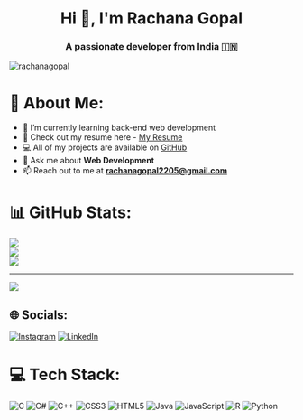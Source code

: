 <h1 align="center">Hi 👋, I'm Rachana Gopal</h1>
<h3 align="center">A passionate developer from India 🇮🇳 </h3>

<p align="left"> <img src="" alt="rachanagopal" /> </p>

# 💫 About Me:
- 🌱 I’m currently learning back-end web development 
- 📑 Check out my resume here - [My Resume](link)
- 💻 All of my projects are available on [GitHub](link)
- 💬 Ask me about **Web Development**
- 📫 Reach out to me at **rachanagopal2205@gmail.com**

# 📊 GitHub Stats:
![](https://github-readme-stats.vercel.app/api?username=rachanagopal-22&theme=tokyonight&hide_border=false&include_all_commits=true&count_private=true)<br/>
![](https://github-readme-streak-stats.herokuapp.com/?user=rachanagopal-22&theme=tokyonight&hide_border=false)<br/>
![](https://github-readme-stats.vercel.app/api/top-langs/?username=rachanagopal-22&theme=tokyonight&hide_border=false&include_all_commits=true&count_private=true&layout=compact)

---
[![](https://visitcount.itsvg.in/api?id=rachanagopal-22&icon=0&color=6)](https://visitcount.itsvg.in)

## 🌐 Socials:
[![Instagram](https://img.shields.io/badge/Instagram-%23E4405F.svg?logo=Instagram&logoColor=white)](https://instagram.com/https://www.instagram.com/__rachana_gopal_/?igsh=d3htcTh0NDhpMGd4) [![LinkedIn](https://img.shields.io/badge/LinkedIn-%230077B5.svg?logo=linkedin&logoColor=white)](https://linkedin.com/in/https://www.linkedin.com/in/rachana-gopal-598644290/) 

# 💻 Tech Stack:
![C](https://img.shields.io/badge/c-%2300599C.svg?style=for-the-badge&logo=c&logoColor=white) ![C#](https://img.shields.io/badge/c%23-%23239120.svg?style=for-the-badge&logo=csharp&logoColor=white) ![C++](https://img.shields.io/badge/c++-%2300599C.svg?style=for-the-badge&logo=c%2B%2B&logoColor=white) ![CSS3](https://img.shields.io/badge/css3-%231572B6.svg?style=for-the-badge&logo=css3&logoColor=white) ![HTML5](https://img.shields.io/badge/html5-%23E34F26.svg?style=for-the-badge&logo=html5&logoColor=white) ![Java](https://img.shields.io/badge/java-%23ED8B00.svg?style=for-the-badge&logo=openjdk&logoColor=white) ![JavaScript](https://img.shields.io/badge/javascript-%23323330.svg?style=for-the-badge&logo=javascript&logoColor=%23F7DF1E) ![R](https://img.shields.io/badge/r-%23276DC3.svg?style=for-the-badge&logo=r&logoColor=white) ![Python](https://img.shields.io/badge/python-3670A0?style=for-the-badge&logo=python&logoColor=ffdd54)



